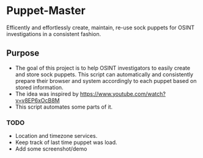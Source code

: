 # Puppet-Master

Efficently and effortlessly create, maintain, re-use sock puppets for OSINT investigations in a consistent fashion.

## Purpose 
- The goal of this project is to help OSINT investigators to easily create and store sock puppets. This script can automatically and consistently prepare their browser and system accordingly to each puppet based on stored information.
- The idea was inspired by https://www.youtube.com/watch?v=v8EP6xOcB8M 
- This script automates some parts of it.

### TODO 
- Location and timezone services.
- Keep track of last time puppet was load.
- Add some screenshot/demo